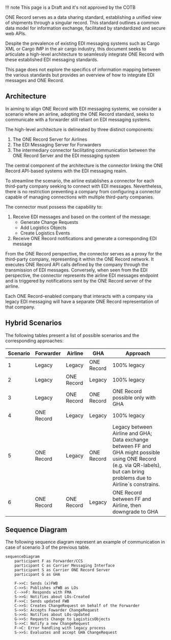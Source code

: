 !!! note
    This page is a Draft and it's not approved by the COTB

ONE Record serves as a data sharing standard, establishing a unified view of shipments through a singular record. This standard outlines a common data model for information exchange, facilitated by standardized and secure web APIs. 

Despite the prevalence of existing EDI messaging systems such as Cargo XML or Cargo IMP in the air cargo industry, this document seeks to articulate a high-level architecture to seamlessly integrate ONE Record with these established EDI messaging standards. 

This page does not explore the specifics of information mapping between the various standards but provides an overview of how to integrate EDI messages and ONE Record.

## Architecture 

In aiming to align ONE Record with EDI messaging systems, we consider a scenario where an airline, adopting the ONE Record standard, seeks to communicate with a forwarder still reliant on EDI messaging systems. 

The high-level architecture is delineated by three distinct components: 

1. The ONE Record Server for Airlines 
2. The EDI Messaging Server for Forwarders 
3. The intermediary connector facilitating communication between the ONE Record Server and the EDI messaging system 

The central component of the architecture is the connector linking the ONE Record API-based systems with the EDI messaging realm. 

To streamline the scenario, the airline establishes a connector for each third-party company seeking to connect with EDI messages. Nevertheless, there is no restriction preventing a company from configuring a connector capable of managing connections with multiple third-party companies. 

The connector must possess the capability to: 

1. Receive EDI messages and based on the content of the message:
	- Generate Change Requests
	- Add Logistics Objects 
  	- Create Logistics Events
2. Receive ONE Record notifications and generate a corresponding EDI message 
 
From the ONE Record perspective, the connector serves as a proxy for the third-party company, representing it within the ONE Record network. It executes ONE Record API calls defined by the company through the transmission of EDI messages. Conversely, when seen from the EDI perspective, the connector represents the airline EDI messages endpoint and is triggered by notifications sent by the ONE Record server of the airline.

Each ONE Record-enabled company that interacts with a company via legacy EDI messaging will have a separate ONE Record representation of that company.

## Hybrid Scenarios

The following tables present a list of possible scenarios and the corresponding approaches:

| **Scenario** | **Forwarder** | **Airline** | **GHA**    | **Approach**|
| ------------ | ------------- | ----------- | ---------- | ----------- |
| 1 | Legacy        | Legacy      | ONE Record | 100% legacy  |
| 2 | Legacy        | ONE Record  | Legacy     | 100% legacy  |
| 3 | Legacy        | ONE Record  | ONE Record | ONE Record possible only with GHA |
| 4 | ONE Record    | Legacy      | Legacy     | 100% legacy |
| 5 | ONE Record    | Legacy      | ONE Record | Legacy between Airline and GHA; Data exchange between FF and GHA might possible using ONE Record (e.g. via QR-labels), but can bring problems due to Airline´s constrains. |
| 6 | ONE Record    | ONE Record  | Legacy     | ONE Record between FF and Airline, then downgrade to GHA |

## Sequence Diagram

The following sequence diagram represent an example of communication in case of scenario 3 of the previous table.

```mermaid
sequenceDiagram
    participant F as Forwarder/CCS
    participant C as Carrier Messaging Interface
    participant S as Carrier ONE Record Server
    participant G as GHA

    F->>C: Sends (x)FWB
    C->>S: Publishes xFWB as LOs
    C-->>F: Responds with FMA
    S->>G: Notifies about LOs-Created
    F->>C: Sends updated FWB
    C->>S: Creates ChangeRequest on behalf of the Forwarder
    S->>S: Accepts Fowarder ChangeRequest
    S->>G: Notifies about LOs-Updated
    G->>S: Requests Change to LogisticsObjects
    S->>C: Notify a new ChangeRequest 
    F->C: Error handling with legacy process
    S->>S: Evaluates and accept GHA ChangeRequest
```
